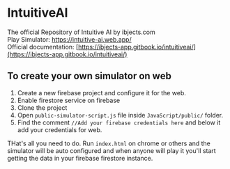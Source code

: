 # IntuitiveAI
The official Repository of Intuitive AI by ibjects.com <br />
Play Simulator: https://intuitive-ai.web.app/ <br />
Official documentation: [https://ibjects-app.gitbook.io/intuitiveai/](https://ibjects-app.gitbook.io/intuitiveai/)

## To create your own simulator on web
1. Create a new firebase project and configure it for the web.
2. Enable firestore service on firebase
3. Clone the project
4. Open `public-simulator-script.js` file inside `JavaScript/public/` folder.
5. Find the comment `//Add your firebase credentials here` and below it add your credentials for web.

THat's all you need to do. Run `index.html` on chrome or others and the simulator will be auto configured and when anyone will play it you'll start getting the data in your firebase firestore instance.
